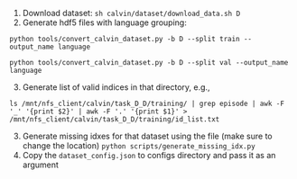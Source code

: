 1. Download dataset: `sh calvin/dataset/download_data.sh D`
2. Generate hdf5 files with language grouping:
```
python tools/convert_calvin_dataset.py -b D --split train --output_name language

python tools/convert_calvin_dataset.py -b D --split val --output_name language
```
3. Generate list of valid indices in that directory, e.g.,
```
ls /mnt/nfs_client/calvin/task_D_D/training/ | grep episode | awk -F '_' '{print $2}' | awk -F '.' '{print $1}' > /mnt/nfs_client/calvin/task_D_D/training/id_list.txt
```
3. Generate missing idxes for that dataset using the file (make sure to change the location) `python scripts/generate_missing_idx.py`
4. Copy the `dataset_config.json` to configs directory and pass it as an argument
